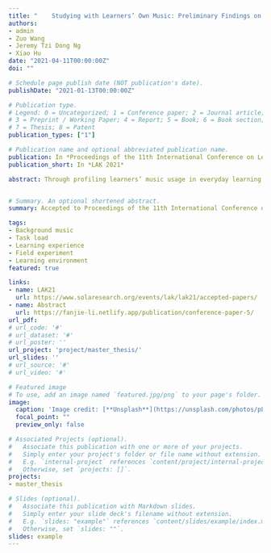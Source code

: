 ```yaml
---
title: "	Studying with Learners’ Own Music: Preliminary Findings on Concentration and Task Load"
authors:
- admin
- Zuo Wang
- Jeremy Tzi Dong Ng
- Xiao Hu
date: "2021-04-11T00:00:00Z"
doi: ""

# Schedule page publish date (NOT publication's date).
publishDate: "2021-01-13T00:00:00Z"

# Publication type.
# Legend: 0 = Uncategorized; 1 = Conference paper; 2 = Journal article;
# 3 = Preprint / Working Paper; 4 = Report; 5 = Book; 6 = Book section;
# 7 = Thesis; 8 = Patent
publication_types: ["1"]

# Publication name and optional abbreviated publication name.
publication: In *Proceedings of the 11th International Conference on Learning Analytics & Knowledge (LAK 2021)*
publication_short: In *LAK 2021*

abstract: Through profiling learners’ music usage in everyday learning settings, and depicting their learning experience when studying with a music app powered by a large-scale and real-world music library, this study revealed preliminary observations on how background music impacts learning under various task load, and manifested intriguing patterns of learners’ music usage and music preference in various task load conditions. Specifically, we piloted a three-day field experiment in students’ everyday learning environment. During the experiment, participants performed learning tasks with music in the background and completed a set of online surveys before and after each learning session. Our results suggested that learners’ self-selected, real-life background music could enhance their learning effectiveness, while the beneficial effect of background music was more apparent when the learning task was less mentally or temporally demanding. Towards a closer look at the characteristics of preferable music pieces under various task load conditions, our findings showed that music preferred by participants under high versus low temporal demand differs in a number of characteristics, including speechiness, acousticness, danceability, and energy. This study further reveals the effect of background music on learning under various task load levels and provides implications for context-aware background music selection when designing musically enriched learning environments.


# Summary. An optional shortened abstract.
summary: Accepted to Proceedings of the 11th International Conference on Learning Analytics & Knowledge (LAK 2021).

tags:
- Background music
- Task load
- Learning experience
- Field experiment
- Learning environment
featured: true

links:
- name: LAK21
  url: https://www.solaresearch.org/events/lak/lak21/accepted-papers/
- name: Abstract
  url: https://fanjie-li.netlify.app/publication/conference-paper-5/
url_pdf: 
# url_code: '#'
# url_dataset: '#'
# url_poster: ''
url_project: 'project/master_thesis/'
url_slides: ''
# url_source: '#'
# url_video: '#'

# Featured image
# To use, add an image named `featured.jpg/png` to your page's folder. 
image:
  caption: 'Image credit: [**Unsplash**](https://unsplash.com/photos/pLCdAaMFLTE)'
  focal_point: ""
  preview_only: false

# Associated Projects (optional).
#   Associate this publication with one or more of your projects.
#   Simply enter your project's folder or file name without extension.
#   E.g. `internal-project` references `content/project/internal-project/index.md`.
#   Otherwise, set `projects: []`.
projects:
- master_thesis

# Slides (optional).
#   Associate this publication with Markdown slides.
#   Simply enter your slide deck's filename without extension.
#   E.g. `slides: "example"` references `content/slides/example/index.md`.
#   Otherwise, set `slides: ""`.
slides: example
---
```



